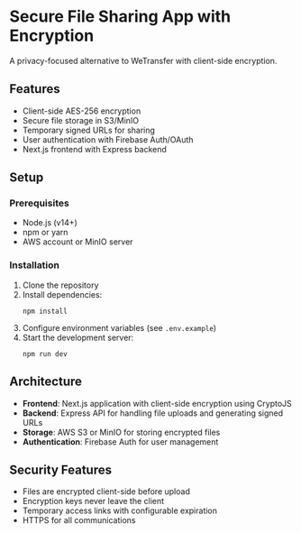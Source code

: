 # Secure File Sharing App with Encryption

A privacy-focused alternative to WeTransfer with client-side encryption.

## Features

- Client-side AES-256 encryption
- Secure file storage in S3/MinIO
- Temporary signed URLs for sharing
- User authentication with Firebase Auth/OAuth
- Next.js frontend with Express backend

## Setup

### Prerequisites

- Node.js (v14+)
- npm or yarn
- AWS account or MinIO server

### Installation

1. Clone the repository
2. Install dependencies:
   ```
   npm install
   ```
3. Configure environment variables (see `.env.example`)
4. Start the development server:
   ```
   npm run dev
   ```

## Architecture

- **Frontend**: Next.js application with client-side encryption using CryptoJS
- **Backend**: Express API for handling file uploads and generating signed URLs
- **Storage**: AWS S3 or MinIO for storing encrypted files
- **Authentication**: Firebase Auth for user management

## Security Features

- Files are encrypted client-side before upload
- Encryption keys never leave the client
- Temporary access links with configurable expiration
- HTTPS for all communications